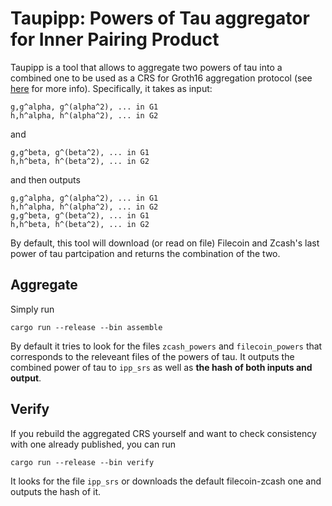 # Taupipp: Powers of Tau aggregator for Inner Pairing Product

Taupipp is a tool that allows to aggregate two powers of tau into a combined one
to be used as a CRS for Groth16 aggregation protocol (see [here](https://github.com/filecoin-project/bellperson/tree/feat-ipp2/src/groth16/aggregate) for more info). Specifically, it takes as
input:
```
g,g^alpha, g^(alpha^2), ... in G1
h,h^alpha, h^(alpha^2), ... in G2
```
and
```
g,g^beta, g^(beta^2), ... in G1
h,h^beta, h^(beta^2), ... in G2
```
and then outputs
```
g,g^alpha, g^(alpha^2), ... in G1
h,h^alpha, h^(alpha^2), ... in G2
g,g^beta, g^(beta^2), ... in G1
h,h^beta, h^(beta^2), ... in G2
```

By default, this tool will download (or read on file) Filecoin and Zcash's last
power of tau partcipation and returns the combination of the two.

## Aggregate

Simply run 
```
cargo run --release --bin assemble
```
By default it tries to look for the files `zcash_powers` and `filecoin_powers`
that corresponds to the releveant files of the powers of tau. 
It outputs the combined power of tau to `ipp_srs` as well as **the hash of both
inputs and output**.

## Verify

If you rebuild the aggregated CRS yourself and want to check consistency with
one already published, you can run
```
cargo run --release --bin verify
```
It looks for the file `ipp_srs` or downloads the default filecoin-zcash one and
outputs the hash of it.
